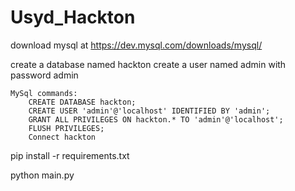 # Usyd_Hackton

download mysql at https://dev.mysql.com/downloads/mysql/

create a database named hackton
create a user named admin with password admin

    MySql commands:
        CREATE DATABASE hackton;
        CREATE USER 'admin'@'localhost' IDENTIFIED BY 'admin';
        GRANT ALL PRIVILEGES ON hackton.* TO 'admin'@'localhost';
        FLUSH PRIVILEGES;
        Connect hackton
        
pip install -r requirements.txt

python main.py
